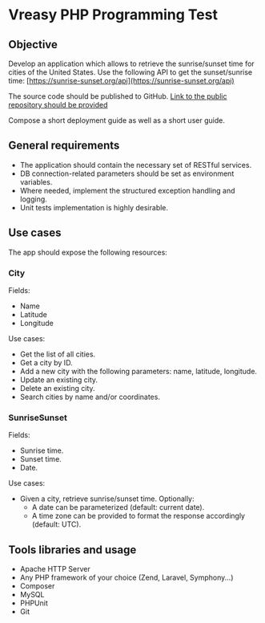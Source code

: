 # Vreasy PHP Programming Test

## Objective

Develop an application which allows to retrieve the sunrise/sunset time for cities of the United
States. Use the following API to get the sunset/sunrise time:
[https://sunrise-sunset.org/api](https://sunrise-sunset.org/api)

The source code should be published to GitHub. <ins>Link to the public repository should be provided</ins>

Compose a short deployment guide as well as a short user guide.

## General requirements

- The application should contain the necessary set of RESTful services. 
- DB connection-related parameters should be set as environment variables. 
- Where needed, implement the structured exception handling and logging. 
- Unit tests implementation is highly desirable.

## Use cases

The app should expose the following resources:

### City

Fields:

- Name
- Latitude
- Longitude

Use cases:

- Get the list of all cities.
- Get a city by ID.
- Add a new city with the following parameters: name, latitude, longitude.
- Update an existing city.
- Delete an existing city.
- Search cities by name and/or coordinates.

### SunriseSunset

Fields:

- Sunrise time.
- Sunset time.
- Date.

Use cases:

- Given a city, retrieve sunrise/sunset time. Optionally:
  - A date can be parameterized (default: current date).
  - A time zone can be provided to format the response accordingly (default: UTC).

## Tools libraries and usage

- Apache HTTP Server
- Any PHP framework of your choice (Zend, Laravel, Symphony...)
- Composer
- MySQL
- PHPUnit
- Git